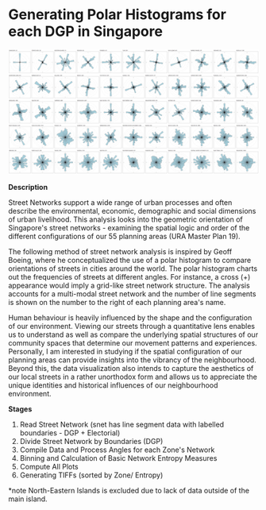 # Generating Polar Histograms for each DGP in Singapore

![Visuals](https://github.com/RyanTanYiWei/PolarHistogramSG/blob/main/OutputVisuals/byEntropy5x11_sample.jpeg)

<b>Description</b>

Street Networks support a wide range of urban processes and often describe the environmental, economic, demographic and social dimensions of urban livelihood. This analysis looks into the geometric orientation of Singapore's street networks - examining the spatial logic and order of the different configurations of our 55 planning areas (URA Master Plan 19).

The following method of street network analysis is inspired by Geoff Boeing, where he conceptualized the use of a polar histogram to compare orientations of streets in cities around the world. The polar histogram charts out the frequencies of streets at different angles. For instance, a cross (+) appearance would imply a grid-like street network structure. The analysis accounts for a multi-modal street network and the number of line segments is shown on the number to the right of each planning area's name.

Human behaviour is heavily influenced by the shape and the configuration of our environment. Viewing our streets through a quantitative lens enables us to understand as well as compare the underlying spatial structures of our community spaces that determine our movement patterns and experiences. Personally, I am interested in studying if the spatial configuration of our planning areas can provide insights into the vibrancy of the neighbourhood. Beyond this, the data visualization also intends to capture the aesthetics of our local streets in a rather unorthodox form and allows us to appreciate the unique identities and historical influences of our neighbourhood environment.

<b>Stages</b>
1) Read Street Network (snet has line segment data with labelled boundaries - DGP + Electorial)
2) Divide Street Network by Boundaries (DGP)
3) Compile Data and Process Angles for each Zone's Network 
4) Binning and Calculation of Basic Network Entropy Measures
5) Compute All Plots
6) Generating TIFFs (sorted by Zone/ Entropy)
  
  *note North-Eastern Islands is excluded due to lack of data outside of the main island.
